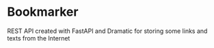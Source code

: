 # Bookmarker
REST API created with FastAPI and Dramatic for storing some links and texts from the Internet
